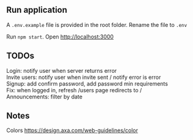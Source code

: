 ## Run application

A `.env.example` file is provided in the root folder. Rename the file to `.env`

Run `npm start`. Open [http://localhost:3000](http://localhost:3000)

## TODOs

Login: notify user when server returns error\
Invite users: notify user when invite sent / notify error is error\
Signup: add confirm password, add password min requirements\
Fix: when logged in, refresh /users page redirects to / \
Announcements: filter by date

## Notes

Colors https://design.axa.com/web-guidelines/color